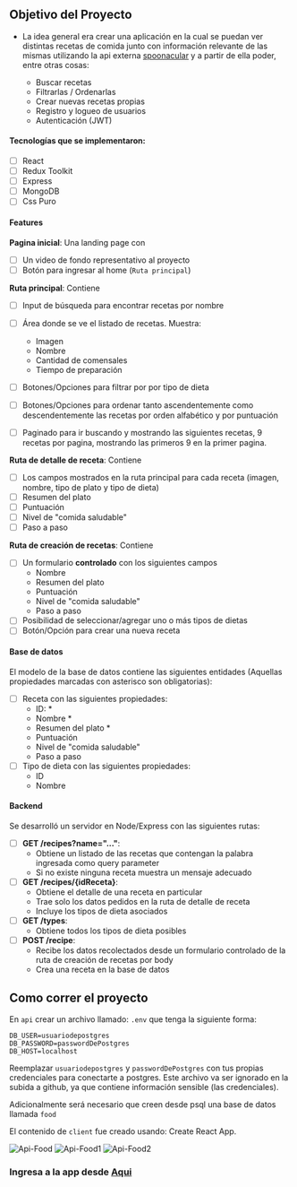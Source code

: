 

## Objetivo del Proyecto

- La idea general era crear una aplicación en la cual se puedan ver distintas recetas de comida junto con información relevante de las mismas utilizando la api externa [spoonacular](https://spoonacular.com/food-api) y a partir de ella poder, entre otras cosas:

  - Buscar recetas
  - Filtrarlas / Ordenarlas
  - Crear nuevas recetas propias
  - Registro y logueo de usuarios
  - Autenticación (JWT)


#### Tecnologías que se implementaron:
- [ ] React
- [ ] Redux Toolkit
- [ ] Express
- [ ] MongoDB
- [ ] Css Puro

#### Features


__Pagina inicial__: Una landing page con
- [ ] Un video de fondo representativo al proyecto
- [ ] Botón para ingresar al home (`Ruta principal`)

__Ruta principal__: Contiene
- [ ] Input de búsqueda para encontrar recetas por nombre
- [ ] Área donde se ve el listado de recetas. Muestra:
  - Imagen
  - Nombre
  - Cantidad de comensales
  - Tiempo de preparación
- [ ] Botones/Opciones para filtrar por por tipo de dieta
- [ ] Botones/Opciones para ordenar tanto ascendentemente como descendentemente las recetas por orden alfabético y por puntuación
- [ ] Paginado para ir buscando y mostrando las siguientes recetas, 9 recetas por pagina, mostrando las primeros 9 en la primer pagina.



__Ruta de detalle de receta__: Contiene
- [ ] Los campos mostrados en la ruta principal para cada receta (imagen, nombre, tipo de plato y tipo de dieta)
- [ ] Resumen del plato
- [ ] Puntuación
- [ ] Nivel de "comida saludable"
- [ ] Paso a paso

__Ruta de creación de recetas__: Contiene
- [ ] Un formulario __controlado__ con los siguientes campos
  - Nombre
  - Resumen del plato
  - Puntuación
  - Nivel de "comida saludable"
  - Paso a paso
- [ ] Posibilidad de seleccionar/agregar uno o más tipos de dietas
- [ ] Botón/Opción para crear una nueva receta

#### Base de datos

El modelo de la base de datos contiene las siguientes entidades (Aquellas propiedades marcadas con asterisco son obligatorias):

- [ ] Receta con las siguientes propiedades:
  - ID: *
  - Nombre *
  - Resumen del plato *
  - Puntuación
  - Nivel de "comida saludable"
  - Paso a paso
- [ ] Tipo de dieta con las siguientes propiedades:
  - ID
  - Nombre


#### Backend

Se desarrolló un servidor en Node/Express con las siguientes rutas:


- [ ] __GET /recipes?name="..."__:
  - Obtiene un listado de las recetas que contengan la palabra ingresada como query parameter
  - Si no existe ninguna receta muestra un mensaje adecuado
- [ ] __GET /recipes/{idReceta}__:
  - Obtiene el detalle de una receta en particular
  - Trae solo los datos pedidos en la ruta de detalle de receta
  - Incluye los tipos de dieta asociados
- [ ] __GET /types__:
  - Obtiene todos los tipos de dieta posibles
- [ ] __POST /recipe__:
  - Recibe los datos recolectados desde un formulario controlado de la ruta de creación de recetas por body
  - Crea una receta en la base de datos

## Como correr el proyecto


En `api` crear un archivo llamado: `.env` que tenga la siguiente forma:

```
DB_USER=usuariodepostgres
DB_PASSWORD=passwordDePostgres
DB_HOST=localhost
```

Reemplazar `usuariodepostgres` y `passwordDePostgres` con tus propias credenciales para conectarte a postgres. Este archivo va ser ignorado en la subida a github, ya que contiene información sensible (las credenciales).

Adicionalmente será necesario que creen desde psql una base de datos llamada `food`

El contenido de `client` fue creado usando: Create React App.


![Api-Food](https://user-images.githubusercontent.com/84089185/146578294-bebdafc2-796b-4be7-b433-1d289a4bcd30.png)
![Api-Food1](https://user-images.githubusercontent.com/84089185/146578307-9579a835-7b6c-48e0-b6b3-62f2c60e1299.png)
![Api-Food2](https://user-images.githubusercontent.com/84089185/146578319-4b85c979-2939-435a-a8ac-cb4e71cee679.png)


### Ingresa a la app desde [Aqui](https://healthy-recipes.vercel.app/)
